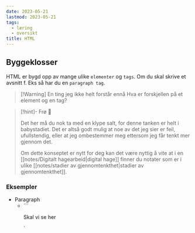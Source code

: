 ```yaml
---
date: 2023-05-21
lastmod: 2023-05-21
tags:
  - læring
  - oversikt
title: HTML
---
```

## Byggeklosser
HTML er bygd opp av mange ulike `elementer` og `tags`. Om du skal skrive et avsnitt f. Eks så har du en `paragraph tag`.

>[!Warning] En ting jeg ikke helt forstår ennå
>Hva er forskjellen på et element og en tag?

> [!hint]- Frø  🌱
>
> Det her må du nok ta med en klype salt, for denne tanken er helt i babystadiet. Det er altså godt mulig at noe av det jeg sier er feil, ufullstendig, eller at jeg ombestemmer meg ettersom jeg får tenkt mer gjennom det.
> 
> Om dette konseptet er nytt for deg kan det være nyttig å vite at i en [[notes/Digitalt hagearbeid|digital hage]] finner du notater som er i ulike [[notes/stadier av gjennomtenkthet|stadier av gjennomtenkthet]].

### Eksempler
- Paragraph
	- ```<p>Skal vi se her</p>`
 
